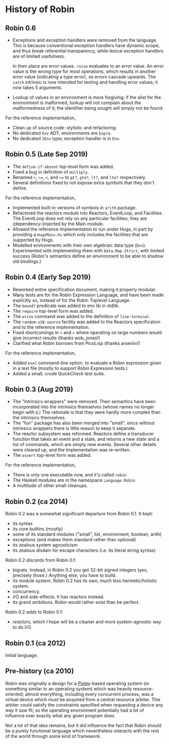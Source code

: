 History of Robin
================

Robin 0.6
---------

*   Exceptions and exception handlers were removed from
    the language.  This is because conventional exception
    handlers have dynamic scope, and thus break referential
    transparency, while lexical exception handlers are of
    limited usefulness.
    
    In their place are error values.  `raise` evaluates to
    an error value.  An error value is the wrong type for
    most operations, which results in another error value
    (indicating a type error), so errors cascade upwards.
    The `catch` intrinsic is now intended for testing and
    handling error values; it now takes 5 arguments.
*   Lookup of values in an environment is more forgiving;
    if the alist for the environment is malformed, lookup
    will not complain about the malformedness of it; the
    identifier being sought will simply not be found.

For the reference implementation,

*   Clean up of source code: stylistic and refactoring.
*   No dedicated `Env` ADT; environments are `Expr`s.
*   No dedicated `IEnv` type; exception handler is in `Env`.

Robin 0.5 (Late Sep 2019)
---------

*   The `define-if-absent` top-level form was added.
*   Fixed a bug in definition of `multiply`.
*   Renamed `>`, `>=`, `<`, and `<=` to `gt?`, `gte?`,
    `lt?`, and `lte?` respectively.
*   Several definitions fixed to not expose extra symbols
    that they don't define.

For the reference implementation,

*   Implemented built-in versions of symbols in `arith` package.
*   Refactored the reactors module into Reactors, EventLoop, and
    Facilities.  The EventLoop does not rely on any particular
    facilities; they are (dependency-)injected by the Main module.
*   Allowed the reference implementation to run under Hugs,
    in part by providing a `HugsMain.hs` which only includes the
    facilities that are supported by Hugs.
*   Modelled environments with their own algebraic data type
    (`Env`).  Experimented with implementing them with
    `Data.Map.Strict`, with limited success (Robin's semantics
    define an environment to be able to shadow old bindings.)

Robin 0.4 (Early Sep 2019)
---------

*   Reworked entire specification document, making it properly modular.
*   Many tests are for the Robin Expression Language, and have been
    made explicitly so, instead of for the Robin Toplevel Language.
*   The `bound?` predicate was added to env lib in stdlib.
*   The `require` top-level form was added.
*   The `write` command was added to the definition of `line-terminal`.
*   The `random-u16-source` facility was added to the Reactors
    specification and to the reference implementation.
*   Fixed shortcomings in `<` and `>` where operating on large numbers
    would give incorrect results (thanks wob_jonas!)
*   Clarified what Robin borrows from PicoLisp (thanks arseniiv!)

For the reference implementation,

*   Added `eval` command-line option, to evaluate a Robin expression
    given in a text file (mostly to support Robin Expression tests.)
*   Added a small, crude QuickCheck test suite.

Robin 0.3 (Aug 2019)
---------

*   The "intrinsics wrappers" were removed.  Their semantics have been
    incorporated into the intrinsics themselves (whose names no longer
    begin with `@`.)  The rationale is that they were hardly more complex
    than the intrinsics themselves.
*   The "fun" package has also been merged into "small", since without
    intrinsics wrappers there is little reason to keep it separate.
*   The reactor subsystem was reformed.  Reactors define a transducer
    function that takes an event and a state, and returns a new state
    and a list of commands, which are simply new events.  Several other
    details were cleared up, and the implementation was re-written.
*   The `assert` top-level form was added.

For the reference implementation,

*   There is only one executable now, and it's called `robin`
*   The Haskell modules are in the namespace `Language.Robin`
*   A multitude of other small cleanups.

Robin 0.2 (ca 2014)
---------

Robin 0.2 was a somewhat significant departure from Robin 0.1.  It kept:

*   its syntax
*   its core builtins (mostly)
*   some of its standard modules ("small", list, environment, boolean, arith)
*   exceptions (and makes them standard rather than optional)
*   its zealous system agnosticism
*   its zealous disdain for escape characters (i.e. its literal string syntax)

Robin 0.2 *discards* from Robin 0.1:

*   bigrats.  Instead, in Robin 0.2 you get 32-bit signed integers (yes,
    precisely those.)  Anything else, you have to build.
*   its module system.  Robin 0.2 has its own, much less hermetic/holistic
    system.
*   concurrency.
*   I/O and side-effects.  It has reactors instead.
*   its grand ambitions.  Robin would rather exist than be perfect.

Robin 0.2 *adds* to Robin 0.1:

*   _reactors_, which I hope will be a cleaner and more system-agnostic
    way to do I/O.

Robin 0.1 (ca 2012)
---------

Initial language.

Pre-history (ca 2010)
-----------

Robin was originally a design for a [Pixley][]-based operating system (or something
similar to an operating system) which was heavily resource-oriented; almost
everything, including every concurrent process, was a virtual device
which must be acquired from a central resource arbiter.  This arbiter could
satisfy the constraints specified when requesting a device any way it saw
fit; so the operating environment potentially had a lot of influence over
exactly what any given program does.

Not a lot of that idea remains, but it did influence the fact that Robin should
be a purely functional language which nevertheless interacts with the rest of the
world through some kind of framework.

[Pixley]:    https://catseye.tc/node/Pixley
